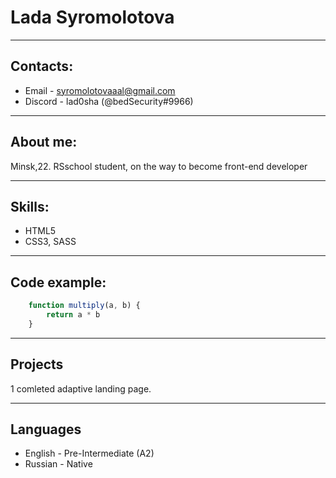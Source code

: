 # Lada Syromolotova

***

## Contacts:

- Email - <syromolotovaaal@gmail.com>
- Discord - lad0sha \(\@bedSecurity#9966\)

***

## About me:

Minsk,22. RSschool student, on the way to become front-end developer

***

## Skills:

- HTML5
- CSS3, SASS

***

## Code example:

```js
    function multiply(a, b) {
        return a * b
    }
```

***

## Projects

1 comleted adaptive landing page.

***

## Languages

- English - Pre-Intermediate (A2)
- Russian - Native
